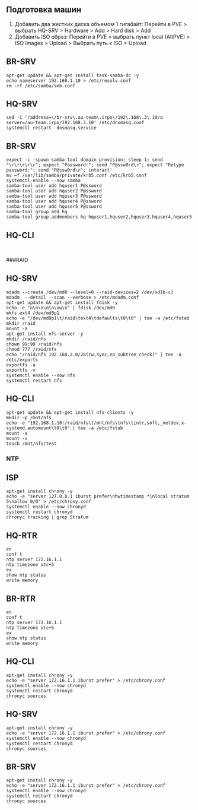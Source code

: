 ## Подготовка машин
1) Добавить два жестких диска объемом 1 гигабайт: Перейти в PVE > выбрать HQ-SRV > Hardware > Add > Hard disk > Add
2) Добавить ISO образ: Перейти в PVE > выбрать пункт local (AltPVE) > ISO Images > Upload >
Выбрать путь к ISO > Upload
## BR-SRV
```tml
apt-get update && apt-get install task-samba-dc -y
echo nameserver 192.168.1.10 > /etc/resolv.conf
rm -rf /etc/samba/smb.conf

```
## HQ-SRV
```tml
sed -i '/address=\/br-srv\.au-team\.irpo\/192\.168\.3\.10/a server=/au-team.irpo/192.168.3.10' /etc/dnsmasq.conf
systemctl restart  dnsmasq.service

```
## BR-SRV
```tml
expect -c 'spawn samba-tool domain provision; sleep 1; send "\r\r\r\r\r"; expect "Password:"; send "P@ssw0rd\r"; expect "Retype password:"; send "P@ssw0rd\r"; interact'
mv –f /var/lib/samba/private/krb5.conf /etc/krb5.conf
systemctl enable --now samba
samba-tool user add hquser1 P@ssword
samba-tool user add hquser2 P@ssword
samba-tool user add hquser3 P@ssword
samba-tool user add hquser4 P@ssword
samba-tool user add hquser5 P@ssword
samba-tool group add hq
samba-tool group addmembers hq hquser1,hquser2,hquser3,hquser4,hquser5

```
## HQ-CLI
```tml


```
###RAID
## HQ-SRV
```tml
mdadm --create /dev/md0 --level=0 --raid-devices=2 /dev/sd[b-с]
mdadm  --detail --scan --verbose > /etc/mdadm.conf
apt-get update && apt-get install fdisk -y
echo -e "n\n\n\n\n\nw\n" | fdisk /dev/md0
mkfs.ext4 /dev/md0p1
echo -e "/dev/md0p1\t/raid\text4\tdefaults\t0\t0" | tee -a /etc/fstab
mkdir /raid
mount -a
apt-get install nfs-server -y
mkdir /raid/nfs
chown 99:99 /raid/nfs
chmod 777 /raid/nfs
echo "/raid/nfs 192.168.2.0/28(rw,sync,no_subtree_check)" | tee -a /etc/exports
exportfs -a
exportfs -v
systemctl enable --now nfs
systemctl restart nfs

```
## HQ-CLI
```tml
apt-get update && apt-get install nfs-clients -y
mkdir –p /mnt/nfs
echo -e "192.168.1.10:/raid/nfs\t/mnt/nfs\tnfs\tintr,soft,_netdev,x-systemd.automount\t0\t0" | tee -a /etc/fstab
mount -a
mount -v
touch /mnt/nfs/test

```
### NTP
## ISP
```tml
apt-get install chrony -y
echo -e "server 127.0.0.1 iburst prefer\nhwtimestamp *\nlocal stratum 5\nallow 0/0" > /etc/chrony.conf
systemctl enable --now chronyd
systemctl restart chronyd
chronyc tracking | grep Stratum

```
## HQ-RTR
```tml
en
conf t
ntp server 172.16.1.1
ntp timezone utc+5
ex
show ntp status
write memory

```
## BR-RTR
```tml
en
conf t
ntp server 172.16.1.1
ntp timezone utc+5
ex
show ntp status
write memory

```
## HQ-CLI
```tml
apt-get install chrony -y
echo -e "server 172.16.1.1 iburst prefer" > /etc/chrony.conf
systemctl enable --now chronyd
systemctl restart chronyd
chronyc sources

```
## HQ-SRV
```tml
apt-get install chrony -y
echo -e "server 172.16.1.1 iburst prefer" > /etc/chrony.conf
systemctl enable --now chronyd
systemctl restart chronyd
chronyc sources

```
## BR-SRV
```tml
apt-get install chrony -y
echo -e "server 172.16.1.1 iburst prefer" > /etc/chrony.conf
systemctl enable --now chronyd
systemctl restart chronyd
chronyc sources

```


